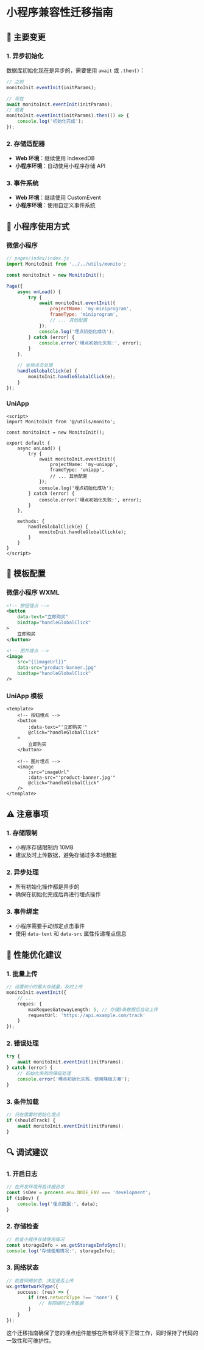 # 小程序兼容性迁移指南

## 🔄 **主要变更**

### 1. 异步初始化
数据库初始化现在是异步的，需要使用 `await` 或 `.then()`：

```typescript
// 之前
monitoInit.eventInit(initParams);

// 现在
await monitoInit.eventInit(initParams);
// 或者
monitoInit.eventInit(initParams).then(() => {
    console.log('初始化完成');
});
```

### 2. 存储适配器
- **Web 环境**：继续使用 IndexedDB
- **小程序环境**：自动使用小程序存储 API

### 3. 事件系统
- **Web 环境**：继续使用 CustomEvent
- **小程序环境**：使用自定义事件系统

## 📱 **小程序使用方式**

### 微信小程序
```javascript
// pages/index/index.js
import MonitoInit from '../../utils/monito';

const monitoInit = new MonitoInit();

Page({
    async onLoad() {
        try {
            await monitoInit.eventInit({
                projectName: 'my-miniprogram',
                frameType: 'miniprogram',
                // ... 其他配置
            });
            console.log('埋点初始化成功');
        } catch (error) {
            console.error('埋点初始化失败:', error);
        }
    },

    // 全局点击处理
    handleGlobalClick(e) {
        monitoInit.handleGlobalClick(e);
    }
});
```

### UniApp
```vue
<script>
import MonitoInit from '@/utils/monito';

const monitoInit = new MonitoInit();

export default {
    async onLoad() {
        try {
            await monitoInit.eventInit({
                projectName: 'my-uniapp',
                frameType: 'uniapp',
                // ... 其他配置
            });
            console.log('埋点初始化成功');
        } catch (error) {
            console.error('埋点初始化失败:', error);
        }
    },

    methods: {
        handleGlobalClick(e) {
            monitoInit.handleGlobalClick(e);
        }
    }
}
</script>
```

## 🔧 **模板配置**

### 微信小程序 WXML
```xml
<!-- 按钮埋点 -->
<button 
    data-text="立即购买"
    bindtap="handleGlobalClick"
>
    立即购买
</button>

<!-- 图片埋点 -->
<image 
    src="{{imageUrl}}" 
    data-src="product-banner.jpg"
    bindtap="handleGlobalClick"
/>
```

### UniApp 模板
```vue
<template>
    <!-- 按钮埋点 -->
    <button 
        :data-text="'立即购买'"
        @click="handleGlobalClick"
    >
        立即购买
    </button>

    <!-- 图片埋点 -->
    <image 
        :src="imageUrl" 
        :data-src="'product-banner.jpg'"
        @click="handleGlobalClick"
    />
</template>
```

## ⚠️ **注意事项**

### 1. 存储限制
- 小程序存储限制约 10MB
- 建议及时上传数据，避免存储过多本地数据

### 2. 异步处理
- 所有初始化操作都是异步的
- 确保在初始化完成后再进行埋点操作

### 3. 事件绑定
- 小程序需要手动绑定点击事件
- 使用 `data-text` 和 `data-src` 属性传递埋点信息

## 🚀 **性能优化建议**

### 1. 批量上传
```typescript
// 设置较小的最大存储量，及时上传
monitoInit.eventInit({
    // ...
    reques: {
        maxRequesGatewayLength: 5, // 存储5条数据后自动上传
        requestUrl: 'https://api.example.com/track'
    }
});
```

### 2. 错误处理
```typescript
try {
    await monitoInit.eventInit(initParams);
} catch (error) {
    // 初始化失败的降级处理
    console.error('埋点初始化失败，使用降级方案');
}
```

### 3. 条件加载
```typescript
// 只在需要时初始化埋点
if (shouldTrack) {
    await monitoInit.eventInit(initParams);
}
```

## 🔍 **调试建议**

### 1. 开启日志
```typescript
// 在开发环境开启详细日志
const isDev = process.env.NODE_ENV === 'development';
if (isDev) {
    console.log('埋点数据:', data);
}
```

### 2. 存储检查
```typescript
// 检查小程序存储使用情况
const storageInfo = wx.getStorageInfoSync();
console.log('存储使用情况:', storageInfo);
```

### 3. 网络状态
```typescript
// 检查网络状态，决定是否上传
wx.getNetworkType({
    success: (res) => {
        if (res.networkType !== 'none') {
            // 有网络时上传数据
        }
    }
});
```

这个迁移指南确保了您的埋点组件能够在所有环境下正常工作，同时保持了代码的一致性和可维护性。
